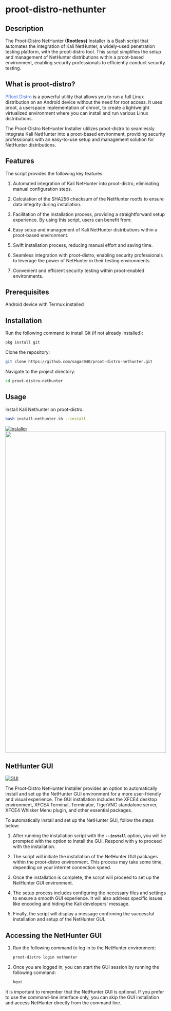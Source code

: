 # proot-distro-nethunter

## Description
The Proot-Distro NetHunter **(Rootless)** Installer is a Bash script that automates the integration of Kali NetHunter, a widely-used penetration testing platform, with the proot-distro tool. This script simplifies the setup and management of NetHunter distributions within a proot-based environment, enabling security professionals to efficiently conduct security testing.

## What is proot-distro?
<a href="https://github.com/termux/proot-distro/blob/master/README.md" style="text-decoration: none;color:royalblue;">PRoot Distro</a> is a powerful utility that allows you to run a full Linux distribution on an Android device without the need for root access. It uses proot, a userspace implementation of chroot, to create a lightweight virtualized environment where you can install and run various Linux distributions.

The Proot-Distro NetHunter Installer utilizes proot-distro to seamlessly integrate Kali NetHunter into a proot-based environment, providing security professionals with an easy-to-use setup and management solution for NetHunter distributions.


## Features
The script provides the following key features:

1. Automated integration of Kali NetHunter into proot-distro, eliminating manual configuration steps.
2. Calculation of the SHA256 checksum of the NetHunter rootfs to ensure data integrity during installation.
3. Facilitation of the installation process, providing a straightforward setup experience.
By using this script, users can benefit from:

1. Easy setup and management of Kali NetHunter distributions within a proot-based environment.
2. Swift installation process, reducing manual effort and saving time.
3. Seamless integration with proot-distro, enabling security professionals to leverage the power of NetHunter in their testing environments.
4. Convenient and efficient security testing within proot-enabled environments.

## Prerequisites
Android device with Termux installed

## Installation

Run the following command to install Git (if not already installed):

```bash
pkg install git
```

Clone the repository:
```bash
git clone https://github.com/sagar040/proot-distro-nethunter.git
```

Navigate to the project directory:
```bash
cd proot-distro-nethunter

```

## Usage

Install Kali Nethunter on proot-distro:
```bash
bash install-nethunter.sh --install
```

[![Installer](https://sagar040.github.io/archives/data/proot-distro-nethunter/images/info.png)](https://sagar040.github.io/archives/data/proot-distro-nethunter/images/info.png)
<img src="https://sagar040.github.io/archives/data/proot-distro-nethunter/images/info.png" height="1000" width="500" />

## NetHunter GUI

[![GUI](https://sagar040.github.io/archives/data/proot-distro-nethunter/images/gui2.png)](https://sagar040.github.io/archives/data/proot-distro-nethunter/images/gui2.png)

The Proot-Distro NetHunter Installer provides an option to automatically install and set up the NetHunter GUI environment for a more user-friendly and visual experience. The GUI installation includes the XFCE4 desktop environment, XFCE4 Terminal, Terminator, TigerVNC standalone server, XFCE4 Whisker Menu plugin, and other essential packages.

To automatically install and set up the NetHunter GUI, follow the steps below:

1. After running the installation script with the **`--install`** option, you will be prompted with the option to install the GUI. Respond with **`y`** to proceed with the installation.

2. The script will initiate the installation of the NetHunter GUI packages within the proot-distro environment. This process may take some time, depending on your internet connection speed.

3. Once the installation is complete, the script will proceed to set up the NetHunter GUI environment.

4. The setup process includes configuring the necessary files and settings to ensure a smooth GUI experience. It will also address specific issues like encoding and hiding the Kali developers' message.

5. Finally, the script will display a message confirming the successful installation and setup of the NetHunter GUI.

## Accessing the NetHunter GUI

1. Run the following command to log in to the NetHunter environment:
    ```bash
    proot-distro login nethunter
    ```

2. Once you are logged in, you can start the GUI session by running the following command:
    ```bash
    kgui
    ```

It is important to remember that the NetHunter GUI is optional. If you prefer to use the command-line interface only, you can skip the GUI installation and access NetHunter directly from the command line.
